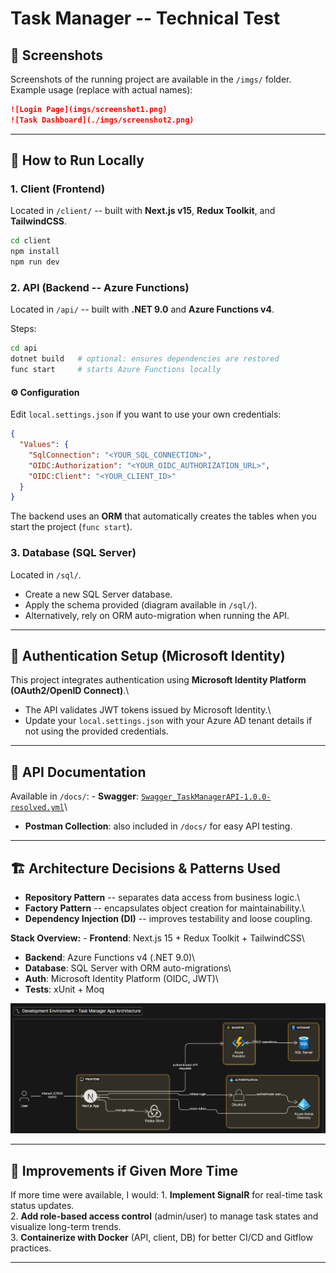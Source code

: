 # Task Manager -- Technical Test

## 📸 Screenshots

Screenshots of the running project are available in the `/imgs/`
folder.\
Example usage (replace with actual names):

``` markdown
![Login Page](imgs/screenshot1.png)
![Task Dashboard](./imgs/screenshot2.png)
```

------------------------------------------------------------------------

## 🚀 How to Run Locally

### 1. Client (Frontend)

Located in `/client/` -- built with **Next.js v15**, **Redux Toolkit**,
and **TailwindCSS**.

``` bash
cd client
npm install
npm run dev
```

### 2. API (Backend -- Azure Functions)

Located in `/api/` -- built with **.NET 9.0** and **Azure Functions
v4**.

Steps:

``` bash
cd api
dotnet build   # optional: ensures dependencies are restored
func start     # starts Azure Functions locally
```

#### ⚙️ Configuration

Edit `local.settings.json` if you want to use your own credentials:

``` json
{
  "Values": {
    "SqlConnection": "<YOUR_SQL_CONNECTION>",
    "OIDC:Authorization": "<YOUR_OIDC_AUTHORIZATION_URL>",
    "OIDC:Client": "<YOUR_CLIENT_ID>"
  }
}
```

The backend uses an **ORM** that automatically creates the tables when
you start the project (`func start`).

### 3. Database (SQL Server)

Located in `/sql/`.

-   Create a new SQL Server database.
-   Apply the schema provided (diagram available in `/sql/`).
-   Alternatively, rely on ORM auto-migration when running the API.

------------------------------------------------------------------------

## 🔑 Authentication Setup (Microsoft Identity)

This project integrates authentication using **Microsoft Identity
Platform (OAuth2/OpenID Connect)**.\
- The API validates JWT tokens issued by Microsoft Identity.\
- Update your `local.settings.json` with your Azure AD tenant details if
not using the provided credentials.

------------------------------------------------------------------------

## 📖 API Documentation

Available in `/docs/`: - **Swagger**:
[`Swagger_TaskManagerAPI-1.0.0-resolved.yml`](./docs/Swagger_TaskManagerAPI-1.0.0-resolved.yml)\
- **Postman Collection**: also included in `/docs/` for easy API
testing.

------------------------------------------------------------------------

## 🏗️ Architecture Decisions & Patterns Used

-   **Repository Pattern** -- separates data access from business
    logic.\
-   **Factory Pattern** -- encapsulates object creation for
    maintainability.\
-   **Dependency Injection (DI)** -- improves testability and loose
    coupling.

**Stack Overview:** - **Frontend**: Next.js 15 + Redux Toolkit +
TailwindCSS\
- **Backend**: Azure Functions v4 (.NET 9.0)\
- **Database**: SQL Server with ORM auto-migrations\
- **Auth**: Microsoft Identity Platform (OIDC, JWT)\
- **Tests**: xUnit + Moq

![Architecture Diagram](./imgs/architecture.png)

------------------------------------------------------------------------

## 🔮 Improvements if Given More Time

If more time were available, I would: 1. **Implement SignalR** for
real-time task status updates.\
2. **Add role-based access control** (admin/user) to manage task states
and visualize long-term trends.\
3. **Containerize with Docker** (API, client, DB) for better CI/CD and
Gitflow practices.

------------------------------------------------------------------------


